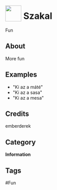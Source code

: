 # <img src="https://raw.githack.com/FortAwesome/Font-Awesome/master/svgs/solid/robot.svg" card_color="#000000" width="50" height="50" style="vertical-align:bottom"/> Szakal
Fun

## About
More fun

## Examples
* "Ki az a máté"
* "Ki az a sasa"
* "Ki az a mesa"

## Credits
emberderek

## Category
**Information**

## Tags
#Fun

